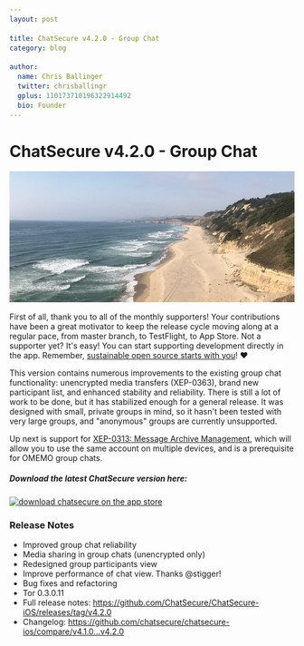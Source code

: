 ```yaml
---
layout: post

title: ChatSecure v4.2.0 - Group Chat
category: blog

author:
  name: Chris Ballinger
  twitter: chrisballingr
  gplus: 110173710196322914492 
  bio: Founder
---
```


# ChatSecure v4.2.0 - Group Chat

![California Coastline](/images/california-coast.jpg)

First of all, thank you to all of the monthly supporters! Your contributions have been a great motivator to keep the release cycle moving along at a regular pace, from master branch, to TestFlight, to App Store. Not a supporter yet? It's easy! You can start supporting development directly in the app. Remember, [sustainable open source starts with you](https://chatsecure.org/blog/sustainable-open-source-starts-with-you/)! ❤️

This version contains numerous improvements to the existing group chat functionality: unencrypted media transfers (XEP-0363), brand new participant list, and enhanced stability and reliability. There is still a lot of work to be done, but it has stabilized enough for a general release. It was designed with small, private groups in mind, so it hasn't been tested with very large groups, and "anonymous" groups are currently unsupported.

Up next is support for [XEP-0313: Message Archive Management](https://xmpp.org/extensions/xep-0313.html), which will allow you to use the same account on multiple devices, and is a prerequisite for OMEMO group chats.

##### Download the latest ChatSecure version here:

[![download chatsecure on the app store](https://chatsecure.org/images/appstore.svg)](https://itunes.apple.com/us/app/chatsecure/id464200063)

### Release Notes
* Improved group chat reliability
* Media sharing in group chats (unencrypted only)
* Redesigned group participants view
* Improve performance of chat view. Thanks @stigger!
* Bug fixes and refactoring
* Tor 0.3.0.11
* Full release notes: https://github.com/ChatSecure/ChatSecure-iOS/releases/tag/v4.2.0
* Changelog: https://github.com/chatsecure/chatsecure-ios/compare/v4.1.0...v4.2.0
